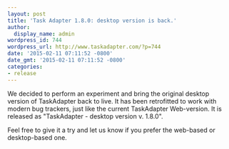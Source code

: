 ```yaml
---
layout: post
title: 'Task Adapter 1.8.0: desktop version is back.'
author:
  display_name: admin
wordpress_id: 744
wordpress_url: http://www.taskadapter.com/?p=744
date: '2015-02-11 07:11:52 -0800'
date_gmt: '2015-02-11 07:11:52 -0800'
categories:
- release
---
```

<p>We decided to perform an experiment and bring the original desktop version of TaskAdapter back to live. It has been retrofitted to work with modern bug trackers, just like the current TaskAdapter Web-version. It is released as "TaskAdapter - desktop version v. 1.8.0".</p>
<p>Feel free to give it a try and let us know if you prefer the web-based or desktop-based one.</p>
<p> </p>
